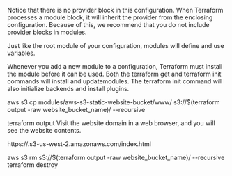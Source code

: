 Notice that there is no provider block in this configuration. When Terraform processes a module block, it will inherit the provider from the enclosing configuration. Because of this, we recommend that you do not include provider blocks in modules.

Just like the root module of your configuration, modules will define and use variables.


Whenever you add a new module to a configuration, Terraform must install the module before it can be used. Both the terraform get and terraform init commands will install and updatemodules. The terraform init command will also initialize backends and install plugins.


aws s3 cp modules/aws-s3-static-website-bucket/www/ s3://$(terraform output -raw website_bucket_name)/ --recursive

terraform output
Visit the website domain in a web browser, and you will see the website contents.

https://<YOUR BUCKET NAME>.s3-us-west-2.amazonaws.com/index.html


aws s3 rm s3://$(terraform output -raw website_bucket_name)/ --recursive
terraform destroy